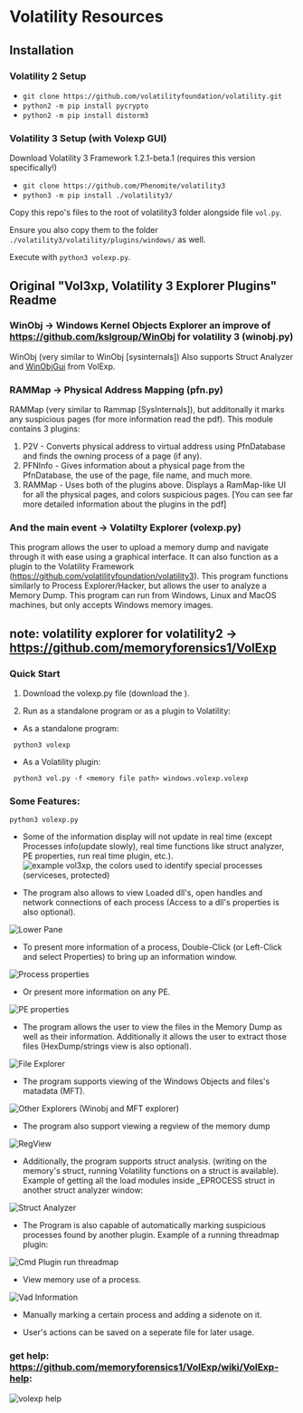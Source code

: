 # Volatility Resources

## Installation

### Volatility 2 Setup

* `git clone https://github.com/volatilityfoundation/volatility.git`
* `python2 -m pip install pycrypto`
* `python2 -m pip install distorm3`

### Volatility 3 Setup (with Volexp GUI)

Download Volatility 3 Framework 1.2.1-beta.1 (requires this version specifically!)

* `git clone https://github.com/Phenomite/volatility3`
* `python3 -m pip install ./volatility3/`

Copy this repo's files to the root of volatility3 folder alongside file `vol.py`.

Ensure you also copy them to the folder `./volatility3/volatility/plugins/windows/` as well.

Execute with `python3 volexp.py`.

## Original "Vol3xp, Volatility 3 Explorer Plugins" Readme

### WinObj -> Windows Kernel Objects Explorer an improve of <https://github.com/kslgroup/WinObj> for volatility 3 (winobj.py)
WinObj (very similar to WinObj [sysinternals]) Also supports Struct Analyzer and [WinObjGui](#11) from VolExp.

### RAMMap -> Physical Address Mapping (pfn.py)
RAMMap (very similar to Rammap [SysInternals]), but additonally it marks any suspicious pages (for more information read the pdf).
This module contains 3 plugins:
1. P2V - Converts physical address to virtual address using PfnDatabase and finds the owning process of a page (if any).
2. PFNInfo - Gives information about a physical page from the PfnDatabase, the use of the page, file name, and much more.
3. RAMMap - Uses both of the plugins above. Displays a RamMap-like UI for all the physical pages, and colors suspicious pages.
[You can see far more detailed information about the plugins in the pdf]

### And the main event -> Volatilty Explorer (volexp.py)

This program allows the user to upload a memory dump and navigate through it with ease using a graphical interface.
It can also function as a plugin to the Volatility Framework (<https://github.com/volatilityfoundation/volatility3>).
This program functions similarly to Process Explorer/Hacker, but allows the user to analyze a Memory Dump.
This program can run from Windows, Linux and MacOS machines, but only accepts Windows memory images.

## note: volatility explorer for volatility2 -> <https://github.com/memoryforensics1/VolExp>

### Quick Start
1. Download the volexp.py file (download the ).

2. Run as a standalone program or as a plugin to Volatility:
- As a standalone program:
```shell
 python3 volexp
 ```
 - As a Volatility plugin:
```shell
 python3 vol.py -f <memory file path> windows.volexp.volexp
 ```


### Some Features:
```shell
python3 volexp.py
```
- Some of the information display will not update in real time (except Processes info(update slowly),  real time functions like struct analyzer, PE properties, run real time plugin, etc.).
![example vol3xp, the colors used to identify special processes (serviceses, protected)](https://github.com/memoryforensics1/info/blob/master/Win10Example.GIF)



- The program also allows to view Loaded dll's, open handles and network connections of each process (Access to a dll's properties is also optional).

![Lower Pane](https://github.com/memoryforensics1/info/blob/master/Win10Handles.png)



- To present more information of a process, Double-Click (or Left-Click and select Properties) to bring up an information window.

![Process properties](https://github.com/memoryforensics1/info/blob/master/ImageProperties.png)


- Or present more information on any PE.

![PE properties](https://github.com/memoryforensics1/info/blob/master/PeProeprties.png)



- The program allows the user to view the files in the Memory Dump as well as their information. Additionally it allows the user to extract those files (HexDump/strings view is also optional). <a name="22"></a>

![File Explorer](https://github.com/memoryforensics1/info/blob/master/FilesExplorer.png)



- The program supports viewing of the Windows Objects and files's matadata (MFT).<a name="11"></a>

![Other Explorers (Winobj and MFT explorer)](https://github.com/memoryforensics1/info/blob/master/Explorers.png)



- The program also support viewing a regview of the memory dump

![RegView](https://github.com/memoryforensics1/info/blob/master/RegView.png)



- Additionally, the program supports struct analysis. (writing on the memory's struct, running Volatility functions on a struct is available).
 Example of getting all the load modules inside _EPROCESS struct in another struct analyzer window:

![Struct Analyzer](https://github.com/memoryforensics1/info/blob/master/StructAnalyzer.png)



- The Program is also capable of automatically marking suspicious processes found by another plugin.
Example of a running threadmap plugin:

![Cmd Plugin run threadmap](https://github.com/memoryforensics1/info/blob/master/threadmapExample.GIF)



- View memory use of a process.

![Vad Information](https://github.com/memoryforensics1/info/blob/master/VadInformation.png)


- Manually marking a certain process and adding a sidenote on it. 

- User's actions can be saved on a seperate file for later usage.

### get help: https://github.com/memoryforensics1/VolExp/wiki/VolExp-help:
![volexp help](https://github.com/memoryforensics1/info/blob/master/help.gif)
